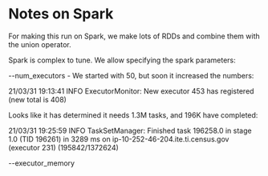 Notes on Spark
==============

For making this run on Spark, we make lots of RDDs and combine them with the union operator.

Spark is complex to tune. We allow specifying the spark parameters:

--num_executors - We started with 50, but soon it increased the numbers:

21/03/31 19:13:41 INFO ExecutorMonitor: New executor 453 has registered (new total is 408)

Looks like it has determined it needs 1.3M tasks, and 196K have completed:

21/03/31 19:25:59 INFO TaskSetManager: Finished task 196258.0 in stage 1.0 (TID 196261) in 3289 ms on ip-10-252-46-204.ite.ti.census.gov (executor 231) (195842/1372624)

--executor_memory
